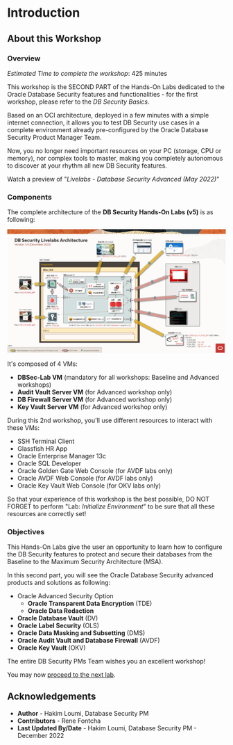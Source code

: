 # Introduction

## About this Workshop
### Overview
*Estimated Time to complete the workshop*: 425 minutes

This workshop is the SECOND PART of the Hands-On Labs dedicated to the Oracle Database Security features and functionalities - for the first workshop, please refer to the *DB Security Basics*.

Based on an OCI architecture, deployed in a few minutes with a simple internet connection, it allows you to test DB Security use cases in a complete environment already pre-configured by the Oracle Database Security Product Manager Team.

Now, you no longer need important resources on your PC (storage, CPU or memory), nor complex tools to master, making you completely autonomous to discover at your rhythm all new DB Security features.

Watch a preview of "*Livelabs - Database Security Advanced (May 2022)*" [](youtube:h4gXFpOxWZU)

### Components
The complete architecture of the **DB Security Hands-On Labs (v5)** is as following:

  ![](./images/dbseclab-archi-v5.png "")

It's composed of 4 VMs:
  - **DBSec-Lab VM** (mandatory for all workshops: Baseline and Advanced workshops)
  - **Audit Vault Server VM** (for Advanced workshop only)
  - **DB Firewall Server VM** (for Advanced workshop only)
  - **Key Vault Server VM** (for Advanced workshop only)

During this 2nd workshop, you'll use different resources to interact with these VMs:
  - SSH Terminal Client
  - Glassfish HR App
  - Oracle Enterprise Manager 13c
  - Oracle SQL Developer
  - Oracle Golden Gate Web Console (for AVDF labs only)
  - Oracle AVDF Web Console (for AVDF labs only)
  - Oracle Key Vault Web Console (for OKV labs only)

So that your experience of this workshop is the best possible, DO NOT FORGET to perform "Lab: *Initialize Environment*" to be sure that all these resources are correctly set!

### Objectives
This Hands-On Labs give the user an opportunity to learn how to configure the DB Security features to protect and secure their databases from the Baseline to the Maximum Security Architecture (MSA).

In this second part, you will see the Oracle Database Security advanced products and solutions as following:
- Oracle Advanced Security Option
    - **Oracle Transparent Data Encryption** (TDE)
    - **Oracle Data Redaction**
 - **Oracle Database Vault** (DV)
 - **Oracle Label Security** (OLS)
 - **Oracle Data Masking and Subsetting** (DMS)
 - **Oracle Audit Vault and Database Firewall** (AVDF)
 - **Oracle Key Vault** (OKV)

The entire DB Security PMs Team wishes you an excellent workshop!

You may now [proceed to the next lab](#next).

## Acknowledgements
- **Author** - Hakim Loumi, Database Security PM
- **Contributors** - Rene Fontcha
- **Last Updated By/Date** - Hakim Loumi, Database Security PM - December 2022
